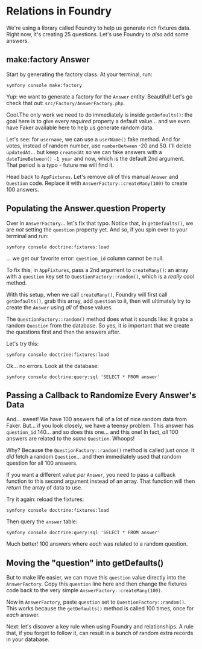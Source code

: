 # Relations in Foundry

We're using a library called Foundry to help us generate rich fixtures data.
Right now, it's creating 25 questions. Let's use Foundry to *also* add some
answers.

## make:factory Answer

Start by generating the factory class. At your terminal, run:

```terminal
symfony console make:factory
```

Yup: we want to generate a factory for the `Answer` entity. Beautiful! Let's go check
that out: `src/Factory/AnswerFactory.php`.

Cool.The only work we need to do immediately is inside `getDefaults()`: the goal
here is to give every *required* property a default value... and we even have
Faker available here to help us generate random data.

Let's see: for `username`, we can use a `userName()` fake method. And for votes,
instead of random number, use `numberBetween` -20 and 50. I'll delete
`updatedAt`... but keep `createdAt` so we can fake answers with a `dateTimeBetween()`
`-1 year` and now, which is the default 2nd argument. That period is a typo - future
me will find it.

Head back to `AppFixtures`. Let's remove *all* of this manual `Answer` and `Question`
code. Replace it with `AnswerFactory::createMany(100)` to create 100 answers.

## Populating the Answer.question Property

Over in `AnswerFactory`... let's fix that typo. Notice that, in `getDefaults()`,
we are *not* setting the `question` property yet. And so, if you spin over to
your terminal and run:

```terminal
symfony console doctrine:fixtures:load
```

... we get our favorite error: `question_id` column cannot be null.

To fix this, in `AppFixtures`, pass a 2nd argument to `createMany()`: an array
with a `question` key set to `QuestionFactory::random()`, which is a *really* cool
method.

With this setup, when we call `createMany()`, Foundry will first call `getDefaults()`,
grab this array, add `question` to it, then will ultimately try to create the
`Answer` using *all* of those values.

The `QuestionFactory::random()` method does what it sounds like: it grabs a random
`Question` from the database. So yes, it *is* important that we create the
questions first and then the answers after.

Let's try this:

```terminal
symfony console doctrine:fixtures:load
```

Ok... no errors. Look at the database:

```terminal
symfony console doctrine:query:sql 'SELECT * FROM answer'
```

## Passing a Callback to Randomize Every Answer's Data

And... sweet! We have 100 answers full of a lot of nice random data from Faker.
But... if you look closely, we have a teensy problem. This answer has `question_id`
140... and so does this one... and this one! In fact, *all* 100 answers are related
to the *same* `Question`. Whoops!

Why? Because the `QuestionFactory::random()` method is called just *once*. It
*did* fetch a random `Question`... and then immediately used that random question
for all 100 answers.

If you want a different value *per* `Answer`, you need to pass a callback function
to this second argument instead of an array. That function will then *return*
the array of data to use.

Try it again: reload the fixtures:

```terminal-silent
symfony console doctrine:fixtures:load
```

Then query the `answer` table:


```terminal-silent
symfony console doctrine:query:sql 'SELECT * FROM answer'
```

Much better! 100 answers where *each* was related to a random question.

## Moving the "question" into getDefaults()

But to make life easier, we can move this `question` value directly into the
`AnswerFactory`. Copy this `question` line here and then change the fixtures
code back to the very simple `AnswerFactory::createMany(100)`.

Now in `AnswerFactory`, paste `question` set to `QuestionFactory::random()`.
This works because the `getDefaults()` method is called 100 times, once for *each*
answer.

Next: let's discover a key rule when using Foundry and relationships. A rule that,
if you forget to follow it, can result in a bunch of random extra records in
your database.
